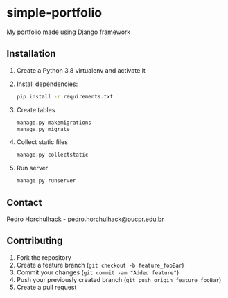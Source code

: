 # simple-portfolio
My portfolio made using [Django](https://github.com/django/django) framework

## Installation

1. Create a Python 3.8 virtualenv and activate it

2. Install dependencies:

    ```sh
    pip install -r requirements.txt
    ```

3. Create tables
    ```sh
    manage.py makemigrations
    manage.py migrate
    ```

4. Collect static files
    ```sh
    manage.py collectstatic
    ```
    
5. Run server
    ```sh
    manage.py runserver
    ```

## Contact
Pedro Horchulhack - pedro.horchulhack@pucpr.edu.br

## Contributing
1. Fork the repository
2. Create a feature branch (```git checkout -b feature_fooBar```)
3. Commit your changes (```git commit -am "Added feature"```)
4. Push your previously created branch (```git push origin feature_fooBar```)
5. Create a pull request
